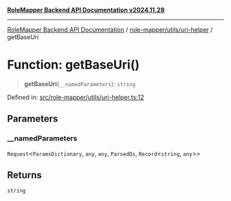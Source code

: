 [**RoleMapper Backend API Documentation v2024.11.28**](../../../../README.md)

***

[RoleMapper Backend API Documentation](../../../../modules.md) / [role-mapper/utils/uri-helper](../README.md) / getBaseUri

# Function: getBaseUri()

> **getBaseUri**(`__namedParameters`): `string`

Defined in: [src/role-mapper/utils/uri-helper.ts:12](https://github.com/FlowCraft-AG/RoleMapper/blob/aa2b8d129f8bd1600fa58ea512b195a2a2308efd/backend/src/role-mapper/utils/uri-helper.ts#L12)

## Parameters

### \_\_namedParameters

`Request`\<`ParamsDictionary`, `any`, `any`, `ParsedQs`, `Record`\<`string`, `any`\>\>

## Returns

`string`
